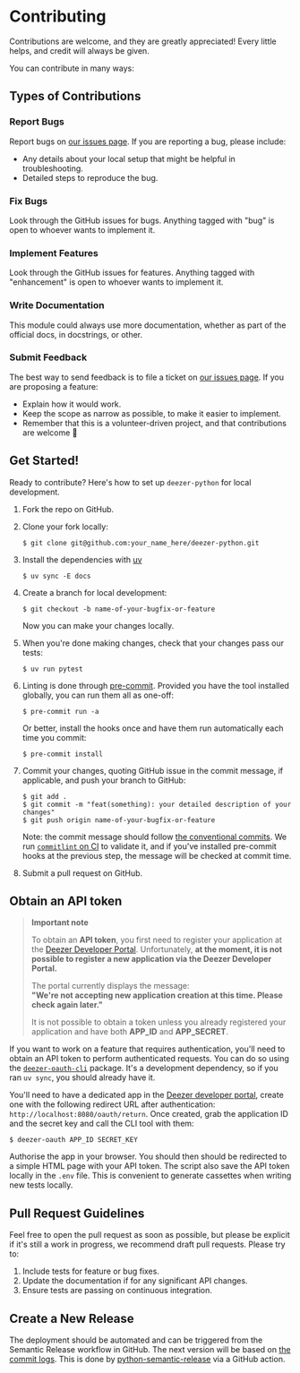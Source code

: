 # Contributing

Contributions are welcome, and they are greatly appreciated! Every little helps, and credit will always be given.

You can contribute in many ways:

## Types of Contributions

### Report Bugs

Report bugs on [our issues page][gh-issues]. If you are reporting a bug, please include:

- Any details about your local setup that might be helpful in troubleshooting.
- Detailed steps to reproduce the bug.

### Fix Bugs

Look through the GitHub issues for bugs. Anything tagged with "bug" is open to whoever wants to implement it.

### Implement Features

Look through the GitHub issues for features. Anything tagged with "enhancement" is open to whoever wants to implement it.

### Write Documentation

This module could always use more documentation, whether as part of the official docs, in docstrings, or other.

### Submit Feedback

The best way to send feedback is to file a ticket on [our issues page][gh-issues]. If you are proposing a feature:

- Explain how it would work.
- Keep the scope as narrow as possible, to make it easier to implement.
- Remember that this is a volunteer-driven project, and that contributions are welcome 🙂

## Get Started!

Ready to contribute? Here's how to set up `deezer-python` for local development.

1. Fork the repo on GitHub.

2. Clone your fork locally:

   ```shell
   $ git clone git@github.com:your_name_here/deezer-python.git
   ```

3. Install the dependencies with [uv](https://docs.astral.sh/uv/)

   ```shell
   $ uv sync -E docs
   ```

4. Create a branch for local development:

   ```shell
   $ git checkout -b name-of-your-bugfix-or-feature
   ```

   Now you can make your changes locally.

5. When you're done making changes, check that your changes pass our tests:

   ```shell
   $ uv run pytest
   ```

6. Linting is done through [pre-commit](https://pre-commit.com). Provided you have the tool installed globally, you can run them all as one-off:

   ```shell
   $ pre-commit run -a
   ```

   Or better, install the hooks once and have them run automatically each time you commit:

   ```shell
   $ pre-commit install
   ```

7. Commit your changes, quoting GitHub issue in the commit message, if applicable, and push your branch to GitHub:

   ```shell
   $ git add .
   $ git commit -m "feat(something): your detailed description of your changes"
   $ git push origin name-of-your-bugfix-or-feature
   ```

   Note: the commit message should follow [the conventional commits](https://www.conventionalcommits.org). We run [`commitlint` on CI](https://github.com/marketplace/actions/commit-linter) to validate it, and if you've installed pre-commit hooks at the previous step, the message will be checked at commit time.

8. Submit a pull request on GitHub.

## Obtain an API token

> **Important note**
>
> To obtain an **API token**, you first need to register your application at the [Deezer Developer Portal](https://developers.deezer.com/myapps). Unfortunately, **at the moment, it is not possible to register a new application via the Deezer Developer Portal.**
>
> The portal currently displays the message:  
> **"We're not accepting new application creation at this time. Please check again later."**
>
> It is not possible to obtain a token unless you already registered your application and have both **APP_ID** and **APP_SECRET**.
 
If you want to work on a feature that requires authentication, you'll need to obtain an API token to perform authenticated requests. You can do so using the [`deezer-oauth-cli`](https://pypi.org/project/deezer-oauth-cli/) package. It's a development dependency, so if you ran `uv sync`, you should already have it.

You'll need to have a dedicated app in the [Deezer developer portal](https://developers.deezer.com/myapps), create one with the following redirect URL after authentication: `http://localhost:8080/oauth/return`. Once created, grab the application ID and the secret key and call the CLI tool with them:

```shell
$ deezer-oauth APP_ID SECRET_KEY
```

Authorise the app in your browser. You should then should be redirected to a simple HTML page with your API token. The script also save the API token locally in the `.env` file. This is convenient to generate cassettes when writing new tests locally.

## Pull Request Guidelines

Feel free to open the pull request as soon as possible, but please be explicit if it's still a work in progress, we recommend draft pull requests. Please try to:

1. Include tests for feature or bug fixes.
2. Update the documentation if for any significant API changes.
3. Ensure tests are passing on continuous integration.

## Create a New Release

The deployment should be automated and can be triggered from the Semantic Release workflow in GitHub. The next version will be based on [the commit logs](https://python-semantic-release.readthedocs.io/en/latest/commit-log-parsing.html#commit-log-parsing). This is done by [python-semantic-release](https://python-semantic-release.readthedocs.io/en/latest/index.html) via a GitHub action.

[gh-issues]: https://github.com/browniebroke/deezer-python/issues
